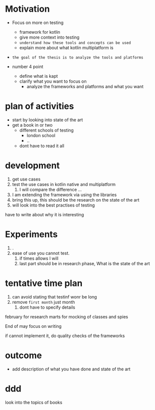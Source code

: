 # Motivation
- Focus on more on testing
	- framework for kotlin
	- give more context into testing
	- `understand how these tools and concepts can be used`
	- explain more about what kotlin multiplatform is
- `the goal of the thesis is to analyze the tools and platforms`

- number 4 point
	- define what is kapt
	- clarify what you want to focus on
		- analyze the frameworks and platforms and what you want

# plan of activities
- start by looking into state of the art
- get a book in or two
	- different schools of testing
		- london school
		- ..
	- dont have to read it all

# development
1.  get use cases
2. test the use cases in kotlin native and multiplatform
	1. I will compare the difference ...
3. I am extending the framework via using the libraries
4. bring this up, this should be the research on the state of the art
5. will look into the best practises of testing


have to write about why it is interesting

# Experiments
1. .
2. ease of use you cannot test.
	1. if times allows I will
	2. last part should be in research phase, What is the state of the art

# tentative time plan
1. can avoid stating that testinf wonr be long
2. remove `first month` just month
	1. dont have to specify details


february for research
marts for mocking of classes and spies


End of may focus on writing


if cannot implement it, do quality checks of the frameworks

# outcome
- add description of what you have done and state of the art

# ddd
look into the topics of books



